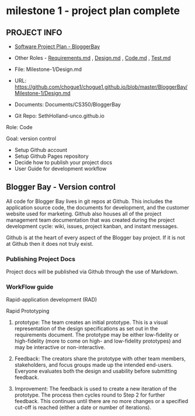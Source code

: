 # milestone 1 - project plan complete

## PROJECT INFO

* [Software Project Plan - BloggerBay](../Index.md)

* Other Roles - [Requirements.md](Requirements.md)
, [Design.md](Design.md)
, [Code.md](Code.md)
, [Test.md](Test.md)

* File: Milestone-1/Design.md

* URL: https://github.com/chogue1/chogue1.github.io/blob/master/BloggerBay/Milestone-1/Design.md

* Documents: Documents/CS350/BloggerBay

* Git Repo: SethHolland-unco.github.io

Role: Code  

Goal: version control

* Setup Github account
* Setup Github Pages repository
* Decide how to publish your project docs
* User Guide for development workflow

## Blogger Bay - Version control

All code for Blogger Bay lives in git repos at Github. This includes the application 
source code, the documents for development, and the customer website used for marketing.
Github also houses all of the project management team documentation that was created during
the project development cycle: wiki, issues, project kanban, and instant messages.

Github is at the heart of every aspect of the Blogger bay project.  If it is not at Github
then it does not truly exist.

### Publishing Project Docs

Project docs will be published via Github through the use of Markdown. 

### WorkFlow guide

Rapid-application development (RAD)

Rapid Prototyping

1. prototype: The team creates an initial prototype. This is a visual representation of the design specifications as set out in the requirements document. The prototype may be either low-fidelity or high-fidelity (more to come on high- and low-fidelity prototypes) and may be interactive or non-interactive.

2. Feedback: The creators share the prototype with other team members, stakeholders, and focus groups made up the intended end-users. Everyone evaluates both the design and usability before submitting feedback.

3. Improvement: The feedback is used to create a new iteration of the prototype. The process then cycles round to Step 2 for further feedback. This continues until there are no more changes or a specified cut-off is reached (either a date or number of iterations).
